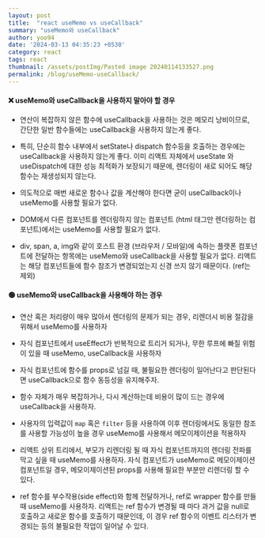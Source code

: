```yaml
---
layout: post
title:  "react useMemo vs useCallback"
summary: "useMemo와 useCallback"
author: yoo94
date: '2024-03-13 04:35:23 +0530'
category: react
tags: react
thumbnail: /assets/postImg/Pasted image 20240114133527.png
permalink: /blog/useMemo-useCallback/
---
```

#### ❌ useMemo와 useCallback을 사용하지 말아야 할 경우

- 연산이 복잡하지 않은 함수에 useCallback을 사용하는 것은 메모리 낭비이므로, 간단한 일반 함수들에는 useCallback을 사용하지 않는게 좋다.

- 특히, 단순히 함수 내부에서 setState나 dispatch 함수등을 호출하는 경우에는 useCallback을 사용하지 않는게 좋다. 이미 리액트 자체에서 useState 와 useDispatch에 대한 성능 최적화가 보장되기 때문에, 렌더링이 새로 되어도 해당 함수는 재생성되지 않는다.
- 의도적으로 매번 새로운 함수나 값을 계산해야 한다면 굳이 useCallback이나 useMemo를 사용할 필요가 없다.

- DOM에서 다른 컴포넌트를 렌더링하지 않는 컴포넌트 (html 태그만 렌더링하는 컴포넌트)에서는 useMemo를 사용할 필요가 없다.

- div, span, a, img와 같이 호스트 환경 (브라우저 / 모바일)에 속하는 플랫폰 컴포넌트에 전달하는 항목에는 useMemo와 useCallback을 사용할 필요가 없다. 리액트는 해당 컴포넌트들에 함수 참조가 변경되었는지 신경 쓰지 않기 때문이다. (ref는 제외)

#### 🟢 useMemo와 useCallback을 사용해야 하는 경우

- 연산 혹은 처리량이 매우 많아서 렌더링의 문제가 되는 경우, 리렌더시 비용 절감을 위해서 useMemo를 사용하자

- 자식 컴포넌트에서 useEffect가 반복적으로 트리거 되거나, 무한 루프에 빠질 위험이 있을 때 useMemo, useCallback을 사용하자

- 자식 컴포넌트에 함수를 props로 넘길 때, 불필요한 렌더링이 일어난다고 판단된다면 useCallback으로 함수 동등성을 유지해주자.

- 함수 자체가 매우 복잡하거나, 다시 계산하는데 비용이 많이 드는 경우에 useCallback을 사용하자.

- 사용자의 입력값이 `map` 혹은 `filter` 등을 사용하여 이후 렌더링에서도 동일한 참조를 사용할 가능성이 높을 경우 useMemo를 사용해서 메모이제이션을 적용하자

- 리액트 상위 트리에서, 부모가 리렌더링 될 때 자식 컴포넌트까지의 렌더링 전파를 막고 싶을 때 useMemo를 사용하자. 자식 컴포넌트가 useMemo로 메모이제이션 컴포넌트일 경우, 메모이제이션된 props를 사용해 필요한 부분만 리렌더링 할 수 있다.

- ref 함수를 부수작용(side effect)와 함께 전달하거나, ref로 wrapper 함수를 만들 때 useMemo를 사용하자. 리액트는 ref 함수가 변경될 때 마다 과거 값을 null로 호출하고 새로운 함수를 호출하기 때문인데, 이 경우 ref 함수의 이벤트 리스터가 변경되는 등의 불필요한 작업이 일어날 수 있다.
